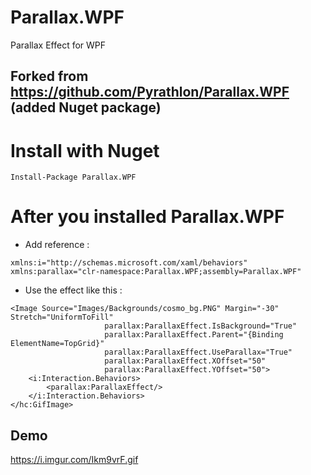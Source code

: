 # Parallax.WPF
Parallax Effect for WPF
## Forked from https://github.com/Pyrathlon/Parallax.WPF (added Nuget package)

# Install with Nuget
`Install-Package Parallax.WPF`

# After you installed Parallax.WPF
* Add reference : 
```XAML
xmlns:i="http://schemas.microsoft.com/xaml/behaviors"
xmlns:parallax="clr-namespace:Parallax.WPF;assembly=Parallax.WPF"
```
* Use the effect like this :
```XAML
<Image Source="Images/Backgrounds/cosmo_bg.PNG" Margin="-30" Stretch="UniformToFill"
                     parallax:ParallaxEffect.IsBackground="True"
                     parallax:ParallaxEffect.Parent="{Binding ElementName=TopGrid}"
                     parallax:ParallaxEffect.UseParallax="True"
                     parallax:ParallaxEffect.XOffset="50"
                     parallax:ParallaxEffect.YOffset="50">
    <i:Interaction.Behaviors>
        <parallax:ParallaxEffect/>
    </i:Interaction.Behaviors>
</hc:GifImage>
```

## Demo 

https://i.imgur.com/Ikm9vrF.gif

